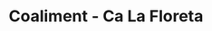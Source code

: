 ---
title: "Coaliment - Ca La Floreta"
url: /sant-climent-de-llobregat/coaliment-ca-la-floreta/
shop: supermercado
---